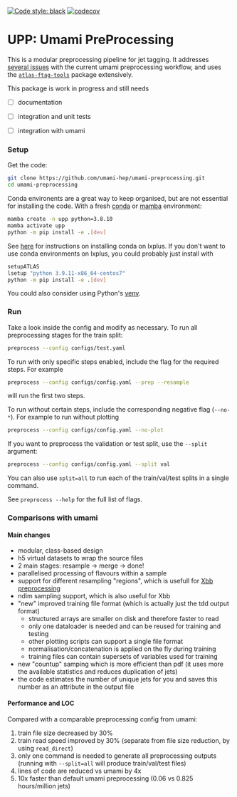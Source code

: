 [![Code style: black](https://img.shields.io/badge/code%20style-black-000000.svg)](https://github.com/psf/black)
[![codecov](https://codecov.io/gh/umami-hep/umami-preprocessing/graph/badge.svg?token=K8MJI20UZO)](https://codecov.io/gh/umami-hep/umami-preprocessing)

# UPP: Umami PreProcessing

This is a modular preprocessing pipeline for jet tagging.
It addresses [several issues](https://gitlab.cern.ch/atlas-flavor-tagging-tools/algorithms/umami/-/issues/?label_name%5B%5D=Preprocessing) with the current umami preprocessing workflow, and uses the [`atlas-ftag-tools`](https://github.com/umami-hep/atlas-ftag-tools/) package extensively.

This package is work in progress and still needs

- [ ] documentation
- [ ] integration and unit tests
- [ ] integration with umami



### Setup

Get the code:

```bash
git clone https://github.com/umami-hep/umami-preprocessing.git
cd umami-preprocessing
```

Conda environents are a great way to keep organised, but are not essential for installing the code. 
With a fresh [conda](https://docs.conda.io/projects/conda/en/latest/user-guide/install/linux.html) or [mamba](https://github.com/conda-forge/miniforge#install) environment:

```bash
mamba create -n upp python=3.8.10
mamba activate upp
python -m pip install -e .[dev]
```

See [here](https://abpcomputing.web.cern.ch/guides/python_inst/) for instructions on installing conda on lxplus.
If you don't want to use conda environments on lxplus, you could probably just install with

```bash
setupATLAS
lsetup "python 3.9.11-x86_64-centos7"
python -m pip install -e .[dev]
```

You could also consider using Python's [venv](https://docs.python.org/3/library/venv.html).

### Run

Take a look inside the config and modify as necessary.
To run all preprocessing stages for the train split:

```bash
preprocess --config configs/test.yaml
```

To run with only specific steps enabled, include the flag for the required steps.
For example

```bash
preprocess --config configs/config.yaml --prep --resample
```

will run the first two steps.

To run without certain steps, include the corresponding negative flag (`--no-*`).
For example to run without plotting

```bash
preprocess --config configs/config.yaml --no-plot
```

If you want to preprocess the validation or test split, use the `--split` argument:

```bash
preprocess --config configs/config.yaml --split val
```

You can also use `split=all` to run each of the train/val/test splits in a single command.

See `preprocess --help` for the full list of flags.


### Comparisons with umami

#### Main changes

- modular, class-based design
- h5 virtual datasets to wrap the source files
- 2 main stages: resample -> merge -> done!
- parallelised processing of flavours within a sample
- support for different resampling "regions", which is usefull for [Xbb preprocessing](https://gitlab.cern.ch/atlas-flavor-tagging-tools/algorithms/umami/-/issues/225)
- ndim sampling support, which is also useful for Xbb
- "new" improved training file format (which is actually just the tdd output format)
    - structured arrays are smaller on disk and therefore faster to read
    - only one dataloader is needed and can be reused for training and testing
    - other plotting scripts can support a single file format
    - normalisation/concatenation is applied on the fly during training
    - training files can contain supersets of variables used for training
- new "countup" samping which is more efficient than pdf (it uses more the available statistics and reduces duplication of jets)
- the code estimates the number of unique jets for you and saves this number as an attribute in the output file


#### Performance and LOC

Compared with a comparable preprocessing config from umami:

1. train file size decreased by 30%
2. train read speed improved by 30% (separate from file size reduction, by using `read_direct`)
3. only one command is needed to generate all preprocessing outputs (running with `--split=all` will produce train/val/test files)
4. lines of code are reduced vs umami by 4x
5. 10x faster than default umami preprocessing (0.06 vs 0.825 hours/million jets)


